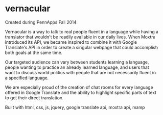 vernacular
==========
Created during PennApps Fall 2014

Vernacular is a way to talk to real people fluent in a language while having a translator that wouldn't be readily available in our daily lives. When Moxtra introduced its API, we became inspired to combine it with Google Translate's API in order to create a singular webpage that could accomplish both goals at the same time.

Our targeted audience can vary between students learning a language, people wanting to practice an already learned language, and users that want to discuss world politics with people that are not necessarily fluent in a specified language.

We are especially proud of the creation of chat rooms for every language offered in Google Translate and the ability to highlight specific parts of text to get their direct translation.



Built with html, css, js, jquery, google translate api, moxtra api, mamp
